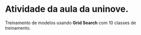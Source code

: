 # Atividade da aula da uninove.

Treinamento de modelos usando **Grid Search** com 10 classes de treinamento.
